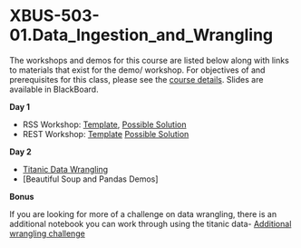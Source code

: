 # XBUS-503-01.Data_Ingestion_and_Wrangling

The workshops and demos for this course are listed below along with links to materials that exist for the demo/ workshop. For objectives of and prerequisites for this class, please see the [course details](https://github.com/georgetown-analytics/XBUS-503-01.Data_Ingestion_and_Wrangling/blob/master/xbus-503-01.data_ingestion_and_wrangling.md). Slides are available in BlackBoard.

**Day 1**

* RSS Workshop: [Template](http://bit.ly/xbus-502-rss-template), [Possible Solution](http://bit.ly/1AyZZqc)
* REST Workshop: [Template](http://bit.ly/xbus-502-rest-template) [Possible Solution](http://bit.ly/1KVvH2a)

**Day 2**

* [Titanic Data Wrangling](https://github.com/georgetown-analytics/XBUS-503-01.Data_Ingestion_and_Wrangling/tree/master/titanic)
* [Beautiful Soup and Pandas Demos]

**Bonus**

If you are looking for more of a challenge on data wrangling, there is an additional notebook you can work through using the titanic data- [Additional wrangling challenge](https://github.com/georgetown-analytics/XBUS-503-01.Data_Ingestion_and_Wrangling/blob/master/titanic/additional_wrangling_challenge.ipynb)